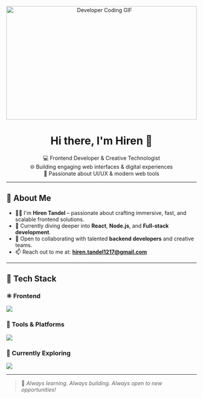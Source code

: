 <p align="center">
  <img src="https://media.giphy.com/media/qgQUggAC3Pfv687qPC/giphy.gif" width="100%" height="300" alt="Developer Coding GIF" />
</p>

<h1 align="center">Hi there, I'm Hiren 👋</h1>

<p align="center">
💻 Frontend Developer & Creative Technologist <br/>
🌐 Building engaging web interfaces & digital experiences <br/>
🎨 Passionate about UI/UX & modern web tools
</p>

---

## 🧠 About Me

- 🧑‍💻 I'm **Hiren Tandel** – passionate about crafting immersive, fast, and scalable frontend solutions.
- 🚀 Currently diving deeper into **React**, **Node.js**, and **Full-stack development**.
- 🤝 Open to collaborating with talented **backend developers** and creative teams.
- 📫 Reach out to me at: [**hiren.tandel1217@gmail.com**](mailto:hiren.tandel1217@gmail.com)

---

## 🧰 Tech Stack

### ⚛️ Frontend
<p>
  <img src="https://skillicons.dev/icons?i=html,css,scss,js,ts,react,redux,next,vue,angular,threejs,jquery,bootstrap,tailwind,styledcomponents,wordpress,webflow" />
</p>

### 🧩 Tools & Platforms
<p>
  <img src="https://skillicons.dev/icons?i=git,github,vscode,vercel,figma,photoshop,xd,azure,jira,trello" />
</p>

### 🌱 Currently Exploring
<p>
  <img src="https://skillicons.dev/icons?i=nodejs,express,mongodb,graphql" />
</p>

---

> 🚧 *Always learning. Always building. Always open to new opportunities!*
